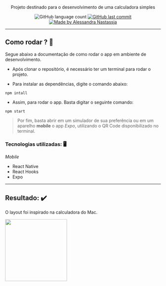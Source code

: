 <p align="center">Projeto destinado para o desenvolvimento de uma calculadora simples</p>

<p align="center">
  <img alt="GitHub language count" src="https://img.shields.io/github/repo-size/Alessandra-Nastassja/PROJECT-CALCULATOR?color=%23fa8231">
  <a href="https://github.com/Alessandra-Nastassja/PROJECT-CALCULATOR/commits/master">
    <img alt="GitHub last commit" src="https://img.shields.io/github/last-commit/Alessandra-Nastassja/PROJECT-CALCULATOR?color=%23fa8231">
  </a>
  <a href="https://www.linkedin.com/in/alessandra-nastassja/">
    <img alt="Made by Alessandra Nastassja" src="https://img.shields.io/badge/made%20by-AlessandraNastassja-%23fa8231">
  </a>
</p>

*****
## Como rodar ? 🚀

Segue abaixo a documentação de como rodar o app em ambiente de desenvolvimento.

* Após clonar o repositório, é necessário ter um terminal para rodar o projeto. 

* Para instalar as dependências, digite o comando abaixo:

```
npm intall
```

* Assim, para rodar o app. Basta digitar o seguinte comando:

```
npm start
```

> Por fim, basta abrir em um simulador de sua preferência ou em um aparelho **mobile** o app *Expo*, utilizando o QR Code disponibilizado no terminal.

### Tecnologias utilizadas: 🖥️

*Mobile*

* React Native
* React Hooks
* Expo

*****
## Resultado: :heavy_check_mark:
O layout foi inspirado na calculadora do Mac.

<img src="https://user-images.githubusercontent.com/27302446/85347915-60e46700-b4d0-11ea-9dbd-3635f06dcd9a.jpg" width="200px"></img>